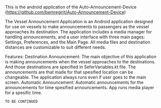 This is the android application of the Auto-Announcement-Device (https://github.com/bemregirit/Auto-Announcement-Device)

The Vessel Announcement Application is an Android application designed for use on vessels to make announcements to passengers as the vessel approaches its destination. The application includes a media manager for handling announcements, and a user interface with three main pages: Settings, Preferences, and the Main Page. All media files and destination distances are customizable to suit different needs.

Features: 
    Destination Announcement: The main objective of this application is making announcements when the vessel approaches to the destinations. And those destinations are specified in SeferVariables.kt file.
                              The announcements are that made for that spesified location can be changeable. The application always runs even if user goes to the main screen.
    Automatic Announcement: Automatic announcements for the announcements for time spesified announcements. App runs media player for a spesific time.  

    TO BE CONTINUED
